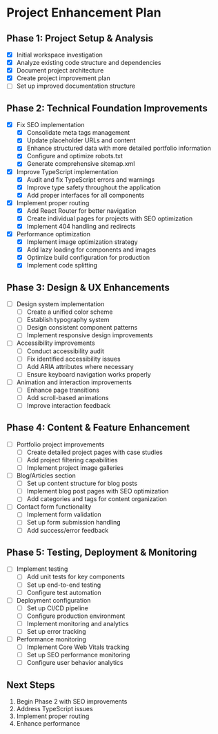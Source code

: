 # Project Enhancement Plan

## Phase 1: Project Setup & Analysis
- [x] Initial workspace investigation
- [x] Analyze existing code structure and dependencies
- [x] Document project architecture
- [x] Create project improvement plan
- [ ] Set up improved documentation structure

## Phase 2: Technical Foundation Improvements
- [x] Fix SEO implementation
  - [x] Consolidate meta tags management
  - [x] Update placeholder URLs and content
  - [x] Enhance structured data with more detailed portfolio information
  - [x] Configure and optimize robots.txt
  - [x] Generate comprehensive sitemap.xml
- [x] Improve TypeScript implementation
  - [x] Audit and fix TypeScript errors and warnings
  - [x] Improve type safety throughout the application
  - [x] Add proper interfaces for all components
- [x] Implement proper routing
  - [x] Add React Router for better navigation
  - [x] Create individual pages for projects with SEO optimization
  - [x] Implement 404 handling and redirects
- [x] Performance optimization
  - [x] Implement image optimization strategy
  - [x] Add lazy loading for components and images
  - [x] Optimize build configuration for production
  - [x] Implement code splitting

## Phase 3: Design & UX Enhancements
- [ ] Design system implementation
  - [ ] Create a unified color scheme
  - [ ] Establish typography system
  - [ ] Design consistent component patterns
  - [ ] Implement responsive design improvements
- [ ] Accessibility improvements
  - [ ] Conduct accessibility audit
  - [ ] Fix identified accessibility issues
  - [ ] Add ARIA attributes where necessary
  - [ ] Ensure keyboard navigation works properly
- [ ] Animation and interaction improvements
  - [ ] Enhance page transitions
  - [ ] Add scroll-based animations
  - [ ] Improve interaction feedback

## Phase 4: Content & Feature Enhancement
- [ ] Portfolio project improvements
  - [ ] Create detailed project pages with case studies
  - [ ] Add project filtering capabilities
  - [ ] Implement project image galleries
- [ ] Blog/Articles section
  - [ ] Set up content structure for blog posts
  - [ ] Implement blog post pages with SEO optimization
  - [ ] Add categories and tags for content organization
- [ ] Contact form functionality
  - [ ] Implement form validation
  - [ ] Set up form submission handling
  - [ ] Add success/error feedback

## Phase 5: Testing, Deployment & Monitoring
- [ ] Implement testing
  - [ ] Add unit tests for key components
  - [ ] Set up end-to-end testing
  - [ ] Configure test automation
- [ ] Deployment configuration
  - [ ] Set up CI/CD pipeline
  - [ ] Configure production environment
  - [ ] Implement monitoring and analytics
  - [ ] Set up error tracking
- [ ] Performance monitoring
  - [ ] Implement Core Web Vitals tracking
  - [ ] Set up SEO performance monitoring
  - [ ] Configure user behavior analytics

## Next Steps
1. Begin Phase 2 with SEO improvements
2. Address TypeScript issues
3. Implement proper routing
4. Enhance performance
